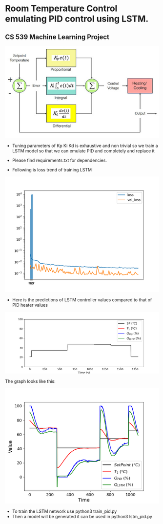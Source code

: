 # Room Temperature Control emulating PID control using LSTM.

## CS 539 Machine Learning Project

![alt text](pid.jpg)

- Tuning parameters of Kp Ki Kd is exhaustive and non trivial so we train a LSTM model so that we can emulate PID and completely and replace it 

- Please find requirements.txt for dependencies. 

- Following is loss trend of training LSTM

![alt text](results/loss.png)

- Here is the predictions of LSTM controller values compared to that of PID heater values

![alt text](pid_controller.gif)

The graph looks like this:


![alt text](results/training_values.png)

- To train the LSTM network use python3 train_pid.py
- Then a model will be generated it can be used in python3 lstm_pid.py



